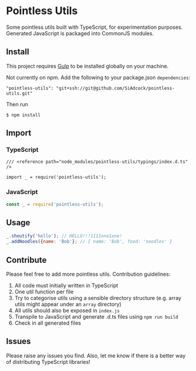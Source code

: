 # Pointless Utils

Some pointless utils built with TypeScript, for experimentation purposes. Generated JavaScript is packaged into CommonJS modules.

## Install

This project requires [Gulp](http://gulpjs.com/) to be installed globally on your machine.

Not currently on npm. Add the following to your package.json `dependencies`:

```
"pointless-utils": "git+ssh://git@github.com/SiAdcock/pointless-utils.git"
```

Then run

```
$ npm install
```

## Import

### TypeScript

```
/// <reference path="node_modules/pointless-utils/typings/index.d.ts" />

import _ = require('pointless-utils');
```

### JavaScript

```javascript
const _ = require('pointless-utils');
```

## Usage

```javascript
_.shoutify('hello'); // HELLO!!!1111one1one!
_.addNoodles({name: 'Bob'}; // { name: 'Bob', food: 'noodles' }
```

## Contribute
Please feel free to add more pointless utils. Contribution guidelines:

1. All code must initially written in TypeScript
2. One util function per file
3. Try to categorise utils using a sensible directory structure (e.g. array utils might appear under an `array` directory)
4. All utils should also be exposed in `index.js`
5. Transpile to JavaScript and generate .d.ts files using `npm run build`
6. Check in all generated files

## Issues
Please raise any issues you find. Also, let me know if there is a better way of distributing TypeScript libraries!
